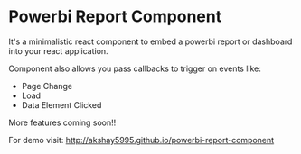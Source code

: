 # Powerbi Report Component

It's a minimalistic react component to embed a powerbi report or dashboard into your react application.

Component also allows you pass callbacks to trigger on events like:

- Page Change
- Load
- Data Element Clicked

More features coming soon!!

For demo visit: http://akshay5995.github.io/powerbi-report-component
